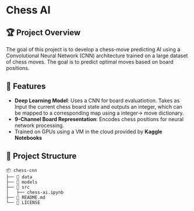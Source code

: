 # Chess AI

## 🏆 Project Overview

The goal of this project is to develop a chess-move predicting AI using  a Convolutional Neural Network (CNN)  architecture trained on a large dataset of chess moves. The goal is to predict optimal moves based on board positions.

## 🚀 Features

- **Deep Learning Model**: Uses a CNN for board evaluatiotion. Takes as Input the current chess board state and outputs an integer, which can be mapped to a corresponding map using a integer-> move dictionary.
- **9-Channel Board Representation**: Encodes chess positions for neural network processing.
- Trained on GPUs using a VM in the cloud provided by **Kaggle Notebooks**


## 📂 Project Structure

```
📦 chess-cnn
├── 📁 data                  
├── 📁 models                
├── 📁 src                   
│   ├── chess-ai.ipynb                  
├── 📄 README.md              
└── 📄 LICENSE                
```

